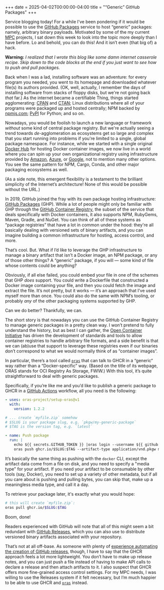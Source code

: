 +++
date = 2025-04-02T00:00:00-04:00
title = "“Generic” GitHub Packages"
+++

Service blogging today! For a while I’ve been pondering if it would be possible
to use the [GitHub Packages][gp] service to host “generic” packages: namely,
arbitrary binary payloads. Motivated by some of the my current [MPC] projects, I
sat down this week to look into the topic more deeply than I have before. Lo and
behold, you can do this! And it isn’t even (that big of) a hack.

[gp]: https://docs.github.com/en/packages
[MPC]: https://minorplanetcenter.net/

<!-- more -->

**Warning:** *I realized that I wrote this blog like some damn internet
casserole recipe. Skip down to the code blocks at the end if you just want to
see how to push and pull packages.*

Back when I was a lad, installing software was an adventure: for every program
you needed, you went to its homepage and downloaded whatever file(s) its authors
provided. (OK, well, actually, I remember the days of installing software from
stacks of floppy disks, but we're not going back *that* far.) As the internet
became a certifiable Thing, things started agglomerating: [CPAN] and [CTAN];
Linux distributions where all of your programs were packaged up and hosted
centrally; NPM backed by [npmjs.com]; [PyPI] for Python; and so on.

[CPAN]: https://www.cpan.org/
[CTAN]: https://ctan.org/
[npmjs.com]: https://www.npmjs.com/
[PyPI]: https://pypi.org/

Nowadays, you would be foolish to launch a new language or framework *without*
some kind of central package registry. But we're actually seeing a trend towards
*de*-agglomeration as ecosystems get so large and complex that you start running
into problems if you're limited to a single, global package namespace. For
instance, while we started with a single original [Docker Hub] for hosting
Docker container images, we now live in a world where you can spin up your own
organizational registry using infrastructure provided by [Amazon][ecr],
[Azure][acr], or [Google][gar], not to mention many other options. You see the
same pattern for NPM, Cargo, Conda, and other major packaging ecosystems as
well.

[Docker Hub]: https://hub.docker.com/
[ecr]: https://aws.amazon.com/ecr/
[acr]: https://azure.microsoft.com/en-us/products/container-registry
[gar]: https://cloud.google.com/artifact-registry/docs

(As a side note, this emergent flexibility is a testament to the brilliant
simplicity of the Internet’s architecture! None of this would be possible
without the URL.)

In 2019, GitHub joined the fray with its own package hosting infrastructure:
[GitHub Packages][gp] (GHP). While a lot of people might only be familiar with
GHP through the [GitHub Container Registry][ghcr], the subset of the service
that deals specifically with Docker containers, it also supports NPM, RubyGems,
Maven, Gradle, and NuGet. You can think of all of these systems as “package
registries” that have a lot in common under the hood: they're all basically
dealing with versioned sets of binary artifacts, and you can imagine building a
common infrastructure for hosting, access control, and more.

[ghcr]: https://github.blog/news-insights/product-news/github-packages-container-registry-generally-available/

That’s cool. But. What if I’d like to leverage the GHP infrastructure to manage
a binary artifact that isn’t a Docker image, an NPM package, or any of those
other things? A “generic” package, if you will — some kind of file whose
contents could be anything?

Obviously, if all else failed, you could embed your file in one of the schemes
that GHP *does* support. You could write a Dockerfile that constructed a Docker
image containing your file, and then you could fetch the image and extract the
file. It’s not pretty, but it works — it’s an approach that I’ve used myself
more than once. You could also do the same with NPM’s tooling, or probably *any*
of the other packaging systems supported by GHP.

Can we do better? Thankfully, we can.

The short story is that nowadays you can use the GitHub Container Registry to
manage generic packages in a pretty clean way. I won’t pretend to fully
understand the history, but as best I can gather, the [Open Container
Initiative][oci] has driven the development of standards and tools to allow
container registries to handle arbitrary file formats, and a side benefit is
that we can (ab)use that support to leverage these registries even if our
binaries don’t correspond to what we would normally think of as “container
images”.

[oci]: https://opencontainers.org/

In particular, there’s a tool called [`oras`] that can talk to GHCR in a
“generic“ way rather than a “Docker-specific” way. (Based on the title of its
webpage, ORAS stands for OCI Registry As Storage, FWIW.) With this tool, it’s
quite straightforward to deal with generic packages.

[`oras`]: https://oras.land/

Specifically, if you’re like me and you’d like to publish a generic package to
GHCR in a [GitHub Actions][gha] workflow, all you need is the following:

[gha]: https://github.com/features/actions

```yaml
- uses: oras-project/setup-oras@v1
  with:
    version: 1.2.2

# ... create `myfile.zip` somehow
# $SLUG is your package slug, e.g. `pkgw/my-generic-package`
# $TAG is the version tag, e.g. `latest`

- name: Push package
  run: |
    echo ${{ secrets.GITHUB_TOKEN }} |oras login --username ${{ github.repository_owner }} --password-stdin ghcr.io
    oras push ghcr.io/$SLUG:$TAG --artifact-type application/vnd.pkgw myfile.zip
```

It’s basically the same thing as pushing with the `docker` CLI, except the
artifact data come from a file on disk, and you need to specify a "media type"
for your artifact. If you need your artifact to be consumable by other tools
(say, Docker), you need to set up a variety of other metadata, but if all you
care about is pushing and pulling bytes, you can skip that, make up a
meaningless media type, and call it a day.

To retrieve your package later, it's exactly what you would hope:

```sh
# this will create `myfile.zip`:
oras pull ghcr.io/$SLUG:$TAG
```

Boom, done!

Readers experienced with GitHub will note that all of this might seem a bit
redundant with [GitHub Releases][ghr], which you can also use to distribute
versioned binary artifacts associated with your repository.

[ghr]: https://docs.github.com/en/repositories/releasing-projects-on-github/about-releases

That’s not at all off-base. As someone with plenty of [experience automating the
creation of GitHub releases][cranko], though, I have to say that the GHCR
approach feels a lot more lightweight. You don’t have to make up release notes,
and you can just push a file instead of having to make API calls to declare a
release and then attach artifacts to it. I also suspect that GHCR offers more
fine-grained access control settings. For my MPC needs, I was willing to use the
Releases system if it felt necessary, but I’m much happier to be able to use
GHCR and [`oras`] instead.

[cranko]: https://pkgw.github.io/cranko/book/latest/